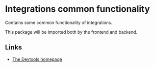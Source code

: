 # Integrations common functionality

Contains some common functionality of integrations.

This package will be imported both by the frontend and backend.

## Links

- [The Devtools homepage](https://devtools.khulnasoft.com)
